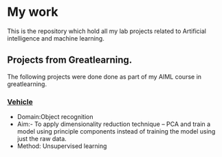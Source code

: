 # My work
This is the repository which hold all my lab projects related to Artificial intelligence and machine learning.
## Projects from Greatlearning.
The following projects were done done as part of my AIML course in greatlearning.
### [Vehicle](https://vimalranjeev.github.io/my_work/docs/Vehicle.html)
* Domain:Object recognition
* Aim:- To apply dimensionality reduction technique – PCA and train a model using
principle components instead of training the model using just the raw data.
* Method: Unsupervised learning

